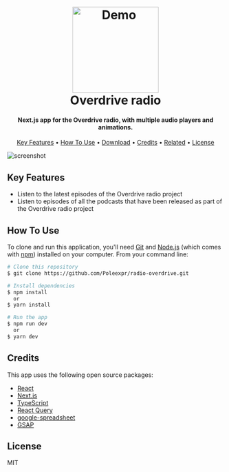 <h1 align="center">
  <br>
  <a href="https://radio-overdrive.vercel.app/"><img src="/public/favicon.ico" alt="Demo" width="200"></a>
  <br>
  Overdrive radio
  <br>
</h1>

<h4 align="center">Next.js app for the Overdrive radio, with multiple audio players and animations.</h4>

<p align="center">
  <a href="#key-features">Key Features</a> •
  <a href="#how-to-use">How To Use</a> •
  <a href="#download">Download</a> •
  <a href="#credits">Credits</a> •
  <a href="#related">Related</a> •
  <a href="#license">License</a>
</p>

![screenshot](/demo.gif)

## Key Features

- Listen to the latest episodes of the Overdrive radio project
- Listen to episodes of all the podcasts that have been released as part of the Overdrive radio project

## How To Use

To clone and run this application, you'll need [Git](https://git-scm.com) and [Node.js](https://nodejs.org/en/download/) (which comes with [npm](http://npmjs.com)) installed on your computer. From your command line:

```bash
# Clone this repository
$ git clone https://github.com/Poleexpr/radio-overdrive.git

# Install dependencies
$ npm install
  or
$ yarn install

# Run the app
$ npm run dev
  or
$ yarn dev

```

## Credits

This app uses the following open source packages:

- [React](https://react.dev)
- [Next.js](https://nextjs.org)
- [TypeScript](https://www.typescriptlang.org)
- [React Query](https://tanstack.com/query/latest/docs/framework/react/overview)
- [google-spreadsheet](https://theoephraim.github.io/node-google-spreadsheet/#/)
- [GSAP](https://gsap.com/)

## License

MIT
